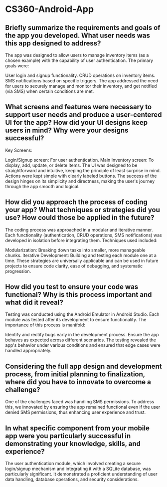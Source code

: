 # CS360-Android-App

## Briefly summarize the requirements and goals of the app you developed. What user needs was this app designed to address?

The app was designed to allow users to manage inventory items (as a chosen example) with the capability of user authentication. The primary goals were:

User login and signup functionality.
CRUD operations on inventory items.
SMS notifications based on specific triggers.
The app addressed the need for users to securely manage and monitor their inventory, and get notified (via SMS) when certain conditions are met.

## What screens and features were necessary to support user needs and produce a user-centered UI for the app? How did your UI designs keep users in mind? Why were your designs successful?

Key Screens:

Login/Signup screen: For user authentication.
Main Inventory screen: To display, add, update, or delete items.
The UI was designed to be straightforward and intuitive, keeping the principle of least surprise in mind. Actions were kept simple with clearly labeled buttons. The success of the design hinges on its simplicity and directness, making the user's journey through the app smooth and logical.

## How did you approach the process of coding your app? What techniques or strategies did you use? How could those be applied in the future?

The coding process was approached in a modular and iterative manner. Each functionality (authentication, CRUD operations, SMS notifications) was developed in isolation before integrating them. Techniques used included:

Modularization: Breaking down tasks into smaller, more manageable chunks.
Iterative Development: Building and testing each module one at a time.
These strategies are universally applicable and can be used in future projects to ensure code clarity, ease of debugging, and systematic progression.

## How did you test to ensure your code was functional? Why is this process important and what did it reveal?

Testing was conducted using the Android Emulator in Android Studio. Each module was tested after its development to ensure functionality. The importance of this process is manifold:

Identify and rectify bugs early in the development process.
Ensure the app behaves as expected across different scenarios.
The testing revealed the app's behavior under various conditions and ensured that edge cases were handled appropriately.

## Considering the full app design and development process, from initial planning to finalization, where did you have to innovate to overcome a challenge?

One of the challenges faced was handling SMS permissions. To address this, we innovated by ensuring the app remained functional even if the user denied SMS permissions, thus enhancing user experience and trust.

## In what specific component from your mobile app were you particularly successful in demonstrating your knowledge, skills, and experience?

The user authentication module, which involved creating a secure login/signup mechanism and integrating it with a SQLite database, was particularly significant. It demonstrated a proficient understanding of user data handling, database operations, and security considerations.
